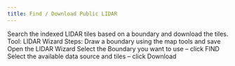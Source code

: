 ```yaml
---
title: Find / Download Public LIDAR
---
```

			
Search the indexed LIDAR tiles based on a boundary and download the tiles. Tool: LIDAR Wizard Steps: Draw a boundary using the map tools and save Open the LIDAR Wizard Select the Boundary you want to use – click FIND Select the available data source and tiles – click Download    